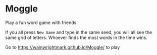 # Moggle
 Play a fun word game with friends. 
 
 If you all press `New Game` and type in the same seed, you will all see the same grid of letters. Whoever finds the most words in the time wins.
 
 
 Go to https://wainwrightmark.github.io/Moggle/ to play

